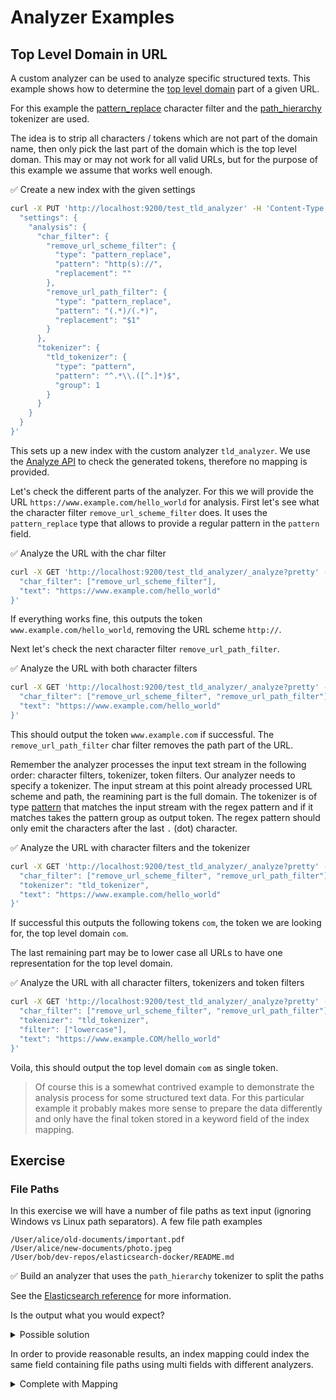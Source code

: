 # Analyzer Examples

## Top Level Domain in URL

A custom analyzer can be used to analyze specific structured texts. This example shows how to determine the [top level domain](https://en.wikipedia.org/wiki/Top-level_domain) part of a given URL.

For this example the [pattern_replace](https://www.elastic.co/guide/en/elasticsearch/reference/current/analysis-pattern-replace-charfilter.html) character filter and the [path_hierarchy](https://www.elastic.co/guide/en/elasticsearch/reference/current/analysis-pathhierarchy-tokenizer.html) tokenizer are used.

The idea is to strip all characters / tokens which are not part of the domain name, then only pick the last part of the domain which is the top level doman. This may or may not work for all valid URLs, but for the purpose of this example we assume that works well enough.

✅ Create a new index with the given settings

```bash
curl -X PUT 'http://localhost:9200/test_tld_analyzer' -H 'Content-Type: application/json' -d '{
  "settings": {
    "analysis": {
      "char_filter": {
        "remove_url_scheme_filter": {
          "type": "pattern_replace",
          "pattern": "http(s)://",
          "replacement": ""
        },
        "remove_url_path_filter": {
          "type": "pattern_replace",
          "pattern": "(.*)/(.*)",
          "replacement": "$1"
        }
      },
      "tokenizer": {
        "tld_tokenizer": {
          "type": "pattern",
          "pattern": "^.*\\.([^.]*)$",
          "group": 1
        }
      }
    }
  }
}'
```

This sets up a new index with the custom analyzer `tld_analyzer`. We use the [Analyze API](https://www.elastic.co/guide/en/elasticsearch/reference/current/indices-analyze.html) to check the generated tokens, therefore no mapping is provided.

Let's check the different parts of the analyzer. For this we will provide the URL `https://www.example.com/hello_world` for analysis. First let's see what the character filter `remove_url_scheme_filter` does. It uses the `pattern_replace` type that allows to provide a regular pattern in the `pattern` field.

✅ Analyze the URL with the char filter

```bash
curl -X GET 'http://localhost:9200/test_tld_analyzer/_analyze?pretty' -H 'Content-Type: application/json' -d '{
  "char_filter": ["remove_url_scheme_filter"],
  "text": "https://www.example.com/hello_world"
}'
```

If everything works fine, this outputs the token `www.example.com/hello_world`, removing the URL scheme `http://`.

Next let's check the next character filter `remove_url_path_filter`.

✅ Analyze the URL with both character filters

```bash
curl -X GET 'http://localhost:9200/test_tld_analyzer/_analyze?pretty' -H 'Content-Type: application/json' -d '{
  "char_filter": ["remove_url_scheme_filter", "remove_url_path_filter"],
  "text": "https://www.example.com/hello_world"
}'
```

This should output the token `www.example.com` if successful. The `remove_url_path_filter` char filter removes the path part of the URL.

Remember the analyzer processes the input text stream in the following order: character filters, tokenizer, token filters. Our analyzer needs to specify a tokenizer. The input stream at this point already processed URL scheme and path, the reamining part is the full domain. The tokenizer is of type [pattern](https://www.elastic.co/guide/en/elasticsearch/reference/current/analysis-pattern-tokenizer.html) that matches the input stream with the regex pattern and if it matches takes the pattern group as output token. The regex pattern should only emit the characters after the last `.` (dot) character.

✅ Analyze the URL with character filters and the tokenizer

```bash
curl -X GET 'http://localhost:9200/test_tld_analyzer/_analyze?pretty' -H 'Content-Type: application/json' -d '{
  "char_filter": ["remove_url_scheme_filter", "remove_url_path_filter"],
  "tokenizer": "tld_tokenizer",
  "text": "https://www.example.com/hello_world"
}'
```

If successful this outputs the following tokens `com`, the token we are looking for, the top level domain `com`.

The last remaining part may be to lower case all URLs to have one representation for the top level domain.

✅ Analyze the URL with all character filters, tokenizers and token filters

```bash
curl -X GET 'http://localhost:9200/test_tld_analyzer/_analyze?pretty' -H 'Content-Type: application/json' -d '{
  "char_filter": ["remove_url_scheme_filter", "remove_url_path_filter"],
  "tokenizer": "tld_tokenizer",
  "filter": ["lowercase"],
  "text": "https://www.example.COM/hello_world"
}'
```

Voila, this should output the top level domain `com` as single token.

> Of course this is a somewhat contrived example to demonstrate the analysis process for some structured text data. For this particular example it probably makes more sense to prepare the data differently and only have the final token stored in a keyword field of the index mapping.


## Exercise

### File Paths

In this exercise we will have a number of file paths as text input (ignoring Windows vs Linux path separators). A few file path examples

```text
/User/alice/old-documents/important.pdf
/User/alice/new-documents/photo.jpeg
/User/bob/dev-repos/elasticsearch-docker/README.md
```

✅ Build an analyzer that uses the `path_hierarchy` tokenizer to split the paths

See the [Elasticsearch reference](https://www.elastic.co/guide/en/elasticsearch/reference/current/analysis-pathhierarchy-tokenizer.html) for more information.

Is the output what you would expect?

<details>
<summary>Possible solution</summary>

This mapping uses the `path_hierarchy` tokenizer, create an index with the settings first.

```bash
curl -X PUT 'http://localhost:9200/test_file_paths' -H 'Content-Type: application/json' -d '{
  "settings": {
    "analysis": {
      "tokenizer": {
        "filepath_tokenizer": {
          "type": "path_hierarchy",
          "delimiter": "/"
        },
        "filepath_tokenizer_reversed": {
          "type": "path_hierarchy",
          "delimiter": "/",
          "reverse": true
        }
      }
    }
  }
}'
```

To check the tokenizer we are using the Analyze API, first the `filepath_tokenizer`.

```bash
curl -X POST 'http://localhost:9200/test_file_paths/_analyze?pretty=true' -H 'Content-Type: application/json' -d '{
  "tokenizer": "filepath_tokenizer",
  "text": "/User/bob/dev-repos/elasticsearch-docker/README.md"
}'
```

Then the `filepath_tokenizer_reversed` tokenizer.

```bash
curl -X POST 'http://localhost:9200/test_file_paths/_analyze?pretty=true' -H 'Content-Type: application/json' -d '{
  "tokenizer": "filepath_tokenizer_reversed",
  "text": "/User/bob/dev-repos/elasticsearch-docker/README.md"
}'
```
</details>

In order to provide reasonable results, an index mapping could index the same field containing file paths using multi fields with different analyzers.

<details>
<summary>Complete with Mapping</summary>

Given the above mapping from the previous exercise using `path_hierarchy` tokenizers, there are two analyzers with different directions.

```bash
curl -X PUT 'http://localhost:9200/test_file_paths' -H 'Content-Type: application/json' -d '{
  "settings": {
    "analysis": {
      "tokenizer": {
        "filepath_tokenizer": {
          "type": "path_hierarchy",
          "delimiter": "/"
        },
        "filepath_tokenizer_reversed": {
          "type": "path_hierarchy",
          "delimiter": "/",
          "reverse": true
        }
      },
      "analyzer": {
        "filepath_analyzer": {
          "tokenizer": "filepath_tokenizer",
          "filter": ["lowercase"]
        },
        "filepath_analyzer_reversed": {
          "tokenizer": "filepath_tokenizer_reversed",
          "filter": ["lowercase"]
        }
      }
    }
  },
  "mappings": {
    "properties": {
      "filepath": {
        "type": "text",
        "analyzer": "filepath_analyzer",
        "fields": {
          "reverse": {
            "type": "text",
            "analyzer": "filepath_analyzer_reversed"
          }
        }
      }
    }
  }
}'
```

Then we can check the generated tokens for fields `filepath` and `filepath.reversed` to see that the analyzers work as intended.

```bash
curl -X POST 'http://localhost:9200/test_file_paths/_analyze?pretty=true' -H 'Content-Type: application/json' -d '{
  "field": "filepath",
  "text": "/User/bob/dev-repos/elasticsearch-docker/README.md"
}'
```
</details>
